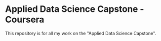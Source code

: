# Applied Data Science Capstone - Coursera

This repository is for all my work on the "Applied Data Science Capstone".
